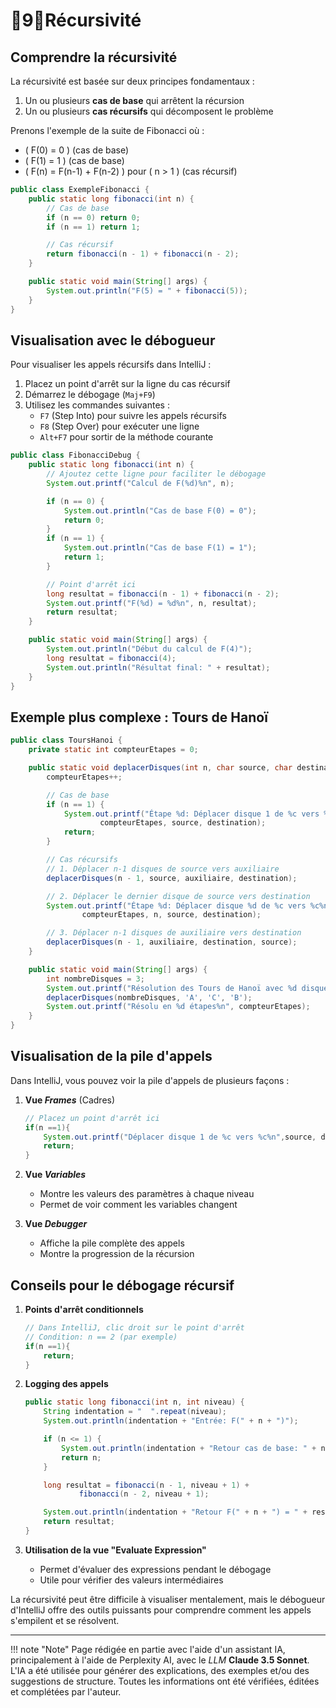 # 🔸9🔸Récursivité 

## Comprendre la récursivité

La récursivité est basée sur deux principes fondamentaux :

1. Un ou plusieurs **cas de base** qui arrêtent la récursion
2. Un ou plusieurs **cas récursifs** qui décomposent le problème

Prenons l'exemple de la suite de Fibonacci où :

- \( F(0) = 0 \) (cas de base)
- \( F(1) = 1 \) (cas de base)
- \( F(n) = F(n-1) + F(n-2) \) pour \( n > 1 \) (cas récursif)

```java
public class ExempleFibonacci {
    public static long fibonacci(int n) {
        // Cas de base
        if (n == 0) return 0;
        if (n == 1) return 1;

        // Cas récursif
        return fibonacci(n - 1) + fibonacci(n - 2);
    }

    public static void main(String[] args) {
        System.out.println("F(5) = " + fibonacci(5));
    }
}
```

## Visualisation avec le débogueur

Pour visualiser les appels récursifs dans IntelliJ :

1. Placez un point d'arrêt sur la ligne du cas récursif
2. Démarrez le débogage (`Maj+F9`)
3. Utilisez les commandes suivantes :
    - `F7` (Step Into) pour suivre les appels récursifs
    - `F8` (Step Over) pour exécuter une ligne
    - `Alt+F7` pour sortir de la méthode courante

```java
public class FibonacciDebug {
    public static long fibonacci(int n) {
        // Ajoutez cette ligne pour faciliter le débogage
        System.out.printf("Calcul de F(%d)%n", n);

        if (n == 0) {
            System.out.println("Cas de base F(0) = 0");
            return 0;
        }
        if (n == 1) {
            System.out.println("Cas de base F(1) = 1");
            return 1;
        }

        // Point d'arrêt ici
        long resultat = fibonacci(n - 1) + fibonacci(n - 2);
        System.out.printf("F(%d) = %d%n", n, resultat);
        return resultat;
    }

    public static void main(String[] args) {
        System.out.println("Début du calcul de F(4)");
        long resultat = fibonacci(4);
        System.out.println("Résultat final: " + resultat);
    }
}
```

## Exemple plus complexe : Tours de Hanoï

```java
public class ToursHanoi {
    private static int compteurEtapes = 0;

    public static void deplacerDisques(int n, char source, char destination, char auxiliaire) {
        compteurEtapes++;

        // Cas de base
        if (n == 1) {
            System.out.printf("Étape %d: Déplacer disque 1 de %c vers %c%n",
                    compteurEtapes, source, destination);
            return;
        }

        // Cas récursifs
        // 1. Déplacer n-1 disques de source vers auxiliaire
        deplacerDisques(n - 1, source, auxiliaire, destination);

        // 2. Déplacer le dernier disque de source vers destination
        System.out.printf("Étape %d: Déplacer disque %d de %c vers %c%n",
                compteurEtapes, n, source, destination);

        // 3. Déplacer n-1 disques de auxiliaire vers destination
        deplacerDisques(n - 1, auxiliaire, destination, source);
    }

    public static void main(String[] args) {
        int nombreDisques = 3;
        System.out.printf("Résolution des Tours de Hanoï avec %d disques:%n", nombreDisques);
        deplacerDisques(nombreDisques, 'A', 'C', 'B');
        System.out.printf("Résolu en %d étapes%n", compteurEtapes);
    }
}
```

## Visualisation de la pile d'appels

Dans IntelliJ, vous pouvez voir la pile d'appels de plusieurs façons :

1. **Vue *Frames*** (Cadres)
   ```java
   // Placez un point d'arrêt ici
   if(n ==1){
       System.out.printf("Déplacer disque 1 de %c vers %c%n",source, destination);
       return;
   }
   ```

2. **Vue *Variables***
    - Montre les valeurs des paramètres à chaque niveau
    - Permet de voir comment les variables changent

3. **Vue *Debugger***
    - Affiche la pile complète des appels
    - Montre la progression de la récursion

## Conseils pour le débogage récursif

1. **Points d'arrêt conditionnels**
   ```java
   // Dans IntelliJ, clic droit sur le point d'arrêt
   // Condition: n == 2 (par exemple)
   if(n ==1){
       return;
   }
   ```

2. **Logging des appels**
   ```java
   public static long fibonacci(int n, int niveau) {
       String indentation = "  ".repeat(niveau);
       System.out.println(indentation + "Entrée: F(" + n + ")");
   
       if (n <= 1) {
           System.out.println(indentation + "Retour cas de base: " + n);
           return n;
       }
   
       long resultat = fibonacci(n - 1, niveau + 1) +
               fibonacci(n - 2, niveau + 1);
   
       System.out.println(indentation + "Retour F(" + n + ") = " + resultat);
       return resultat;
   }
   ```

3. **Utilisation de la vue "Evaluate Expression"**
   - Permet d'évaluer des expressions pendant le débogage
   - Utile pour vérifier des valeurs intermédiaires

La récursivité peut être difficile à visualiser mentalement, mais le débogueur d'IntelliJ offre des outils puissants
pour comprendre comment les appels s'empilent et se résolvent.



-------

!!! note "Note"
    Page rédigée en partie avec l'aide d'un assistant IA, principalement à l'aide de Perplexity AI, avec le *LLM* 
    **Claude 3.5 Sonnet**. L'IA a été utilisée pour générer des explications, des exemples et/ou des suggestions de 
    structure. Toutes les informations ont été vérifiées, éditées et complétées par l'auteur.